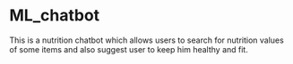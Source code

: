 # ML_chatbot
This is a nutrition chatbot which allows users to search for nutrition values of some items and also suggest user to keep him healthy and fit. 
